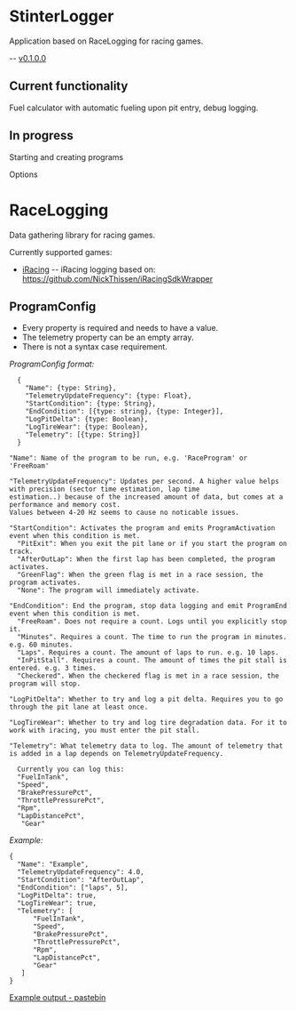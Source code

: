 # StinterLogger
Application based on RaceLogging for racing games.

-- [v0.1.0.0](https://github.com/Abagofair/StinterLogger/releases/tag/0.1.0.0)

## Current functionality
Fuel calculator with automatic fueling upon pit entry, debug logging.

## In progress
Starting and creating programs

Options

# RaceLogging

Data gathering library for racing games.

Currently supported games:

- [iRacing](https://www.iracing.com/)
-- iRacing logging based on: https://github.com/NickThissen/iRacingSdkWrapper


## ProgramConfig

* Every property is required and needs to have a value.
* The telemetry property can be an empty array.
* There is not a syntax case requirement. 

*ProgramConfig format:*
```
  {	
    "Name": {type: String},	
    "TelemetryUpdateFrequency": {type: Float},
    "StartCondition": {type: String},
    "EndCondition": [{type: string}, {type: Integer}],
    "LogPitDelta": {type: Boolean},
    "LogTireWear": {type: Boolean},
    "Telemetry": [{type: String}]
  }
```
```
"Name": Name of the program to be run, e.g. 'RaceProgram' or 'FreeRoam'

"TelemetryUpdateFrequency": Updates per second. A higher value helps with precision (sector time estimation, lap time 
estimation..) because of the increased amount of data, but comes at a performance and memory cost. 
Values between 4-20 Hz seems to cause no noticable issues.

"StartCondition": Activates the program and emits ProgramActivation event when this condition is met.
  "PitExit": When you exit the pit lane or if you start the program on track.
  "AfterOutLap": When the first lap has been completed, the program activates.
  "GreenFlag": When the green flag is met in a race session, the program activates.
  "None": The program will immediately activate.

"EndCondition": End the program, stop data logging and emit ProgramEnd event when this condition is met.
  "FreeRoam". Does not require a count. Logs until you explicitly stop it.  
  "Minutes". Requires a count. The time to run the program in minutes. e.g. 60 minutes.
  "Laps". Requires a count. The amount of laps to run. e.g. 10 laps.
  "InPitStall". Requires a count. The amount of times the pit stall is entered. e.g. 3 times.
  "Checkered". When the checkered flag is met in a race session, the program will stop.

"LogPitDelta": Whether to try and log a pit delta. Requires you to go through the pit lane at least once.

"LogTireWear": Whether to try and log tire degradation data. For it to work with iracing, you must enter the pit stall.

"Telemetry": What telemetry data to log. The amount of telemetry that is added in a lap depends on TelemetryUpdateFrequency.

  Currently you can log this:  
  "FuelInTank",
  "Speed",
  "BrakePressurePct",
  "ThrottlePressurePct",
  "Rpm",
  "LapDistancePct",
   "Gear"
```

*Example:*
```
{	
  "Name": "Example",	
  "TelemetryUpdateFrequency": 4.0,
  "StartCondition": "AfterOutLap",
  "EndCondition": ["laps", 5],
  "LogPitDelta": true,
  "LogTireWear": true,
  "Telemetry": [
      "FuelInTank",
      "Speed",
      "BrakePressurePct",
      "ThrottlePressurePct",
      "Rpm",
      "LapDistancePct",
      "Gear"
   ]
}
```

[Example output - pastebin](https://pastebin.com/1n1W3jjd)
